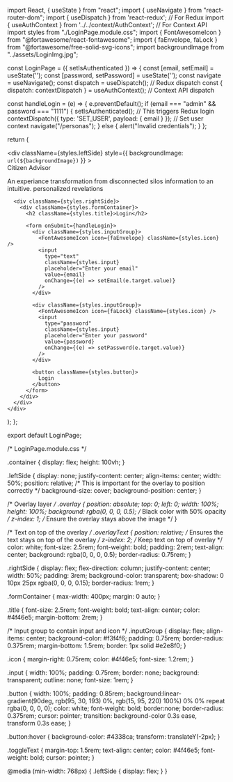 import React, { useState } from "react";
import { useNavigate } from "react-router-dom";
import { useDispatch } from 'react-redux'; // For Redux
import { useAuthContext } from '../../context/AuthContext'; // For Context API
import styles from "./LoginPage.module.css";
import { FontAwesomeIcon } from "@fortawesome/react-fontawesome";
import { faEnvelope, faLock } from "@fortawesome/free-solid-svg-icons";
import backgroundImage from "../assets/LoginImg.jpg";

const LoginPage = ({ setIsAuthenticated }) => {
  const [email, setEmail] = useState('');
  const [password, setPassword] = useState('');
  const navigate = useNavigate();
  const dispatch = useDispatch(); // Redux dispatch
  const { dispatch: contextDispatch } = useAuthContext(); // Context API dispatch

  const handleLogin = (e) => {
    e.preventDefault();
    if (email === "admin" && password === "1111") {
      setIsAuthenticated(); // This triggers Redux login
      contextDispatch({ type: 'SET_USER', payload: { email } }); // Set user context
      navigate("/personas");
    } else {
      alert("Invalid credentials");
    }
  };

  return (
    <div className={styles.container}>
      <div
        className={styles.leftSide}
        style={{ backgroundImage: `url(${backgroundImage})` }}
      >
        <div className={styles.overlay}></div>
        <div className={styles.overlayText}>
          Citizen Advisor
        </div>
        <p>An experiance transformation from disconnected silos information to an intuitive. personalized revelations</p>
      </div>

      <div className={styles.rightSide}>
        <div className={styles.formContainer}>
          <h2 className={styles.title}>Login</h2>

          <form onSubmit={handleLogin}>
            <div className={styles.inputGroup}>
              <FontAwesomeIcon icon={faEnvelope} className={styles.icon} />
              <input
                type="text"
                className={styles.input}
                placeholder="Enter your email"
                value={email}
                onChange={(e) => setEmail(e.target.value)}
              />
            </div>

            <div className={styles.inputGroup}>
              <FontAwesomeIcon icon={faLock} className={styles.icon} />
              <input
                type="password"
                className={styles.input}
                placeholder="Enter your password"
                value={password}
                onChange={(e) => setPassword(e.target.value)}
              />
            </div>

            <button className={styles.button}>
              Login
            </button>
          </form>
        </div>
      </div>
    </div>
  );
};

export default LoginPage;



/* LoginPage.module.css */

.container {
  display: flex;
  height: 100vh;
}

.leftSide {
  display: none;
  justify-content: center;
  align-items: center;
  width: 50%;
  position: relative; /* This is important for the overlay to position correctly */
  background-size: cover;
  background-position: center;
}

/* Overlay layer */
.overlay {
  position: absolute;
  top: 0;
  left: 0;
  width: 100%;
  height: 100%;
  background: rgba(0, 0, 0, 0.5); /* Black color with 50% opacity */
  z-index: 1; /* Ensure the overlay stays above the image */
}

/* Text on top of the overlay */
.overlayText {
  position: relative; /* Ensures the text stays on top of the overlay */
  z-index: 2; /* Keep text on top of overlay */
  color: white;
  font-size: 2.5rem;
  font-weight: bold;
  padding: 2rem;
  text-align: center;
  background: rgba(0, 0, 0, 0.5);
  border-radius: 0.75rem;
}

.rightSide {
  display: flex;
  flex-direction: column;
  justify-content: center;
  width: 50%;
  padding: 3rem;
  background-color: transparent;
  box-shadow: 0 10px 25px rgba(0, 0, 0, 0.15);
  border-radius: 1rem;
}

.formContainer {
  max-width: 400px;
  margin: 0 auto;
}

.title {
  font-size: 2.5rem;
  font-weight: bold;
  text-align: center;
  color: #4f46e5;
  margin-bottom: 2rem;
}

/* Input group to contain input and icon */
.inputGroup {
  display: flex;
  align-items: center;
  background-color: #f3f4f6;
  padding: 0.75rem;
  border-radius: 0.375rem;
  margin-bottom: 1.5rem;
  border: 1px solid #e2e8f0;
}

.icon {
  margin-right: 0.75rem;
  color: #4f46e5;
  font-size: 1.2rem;
}

.input {
  width: 100%;
  padding: 0.75rem;
  border: none;
  background: transparent;
  outline: none;
  font-size: 1rem;
}

.button {
  width: 100%;
  padding: 0.85rem;
  background:linear-gradient(90deg, rgb(95, 30, 193) 0%, rgb(15, 95, 220) 100%) 0% 0% repeat rgba(0, 0, 0, 0);
  color: white;
  font-weight: bold;
  border:none;
  border-radius: 0.375rem;
  cursor: pointer;
  transition: background-color 0.3s ease, transform 0.3s ease;
}

.button:hover {
  background-color: #4338ca;
  transform: translateY(-2px);
}

.toggleText {
  margin-top: 1.5rem;
  text-align: center;
  color: #4f46e5;
  font-weight: bold;
  cursor: pointer;
}

@media (min-width: 768px) {
  .leftSide {
    display: flex;
  }
}
